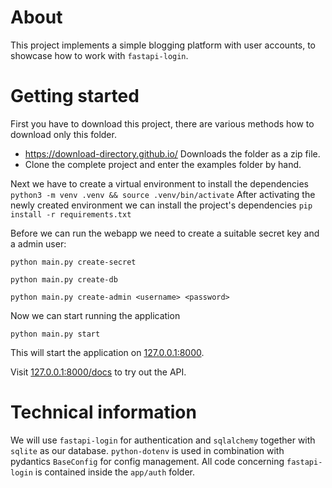 # About
This project implements a simple blogging platform with user accounts, to showcase how to work with `fastapi-login`.

# Getting started
First you have to download this project, there are various methods how to download only this folder.
 - https://download-directory.github.io/ Downloads the folder as a zip file.
 - Clone the complete project and enter the examples folder by hand.

Next we have to create a virtual environment to install the dependencies
`python3 -m venv .venv && source .venv/bin/activate`
After activating the newly created environment we can install the project's dependencies
`pip install -r requirements.txt`

Before we can run the webapp we need to create a suitable secret key and a admin user:

`python main.py create-secret`

`python main.py create-db`

`python main.py create-admin <username> <password>`

Now we can start running the application

`python main.py start`

This will start the application on [127.0.0.1:8000](127.0.0.1:8000).

Visit [127.0.0.1:8000/docs](127.0.0.1:8000/docs) to try out the API.

# Technical information
We will use `fastapi-login` for authentication and `sqlalchemy` together with `sqlite` as our database.
`python-dotenv` is used in combination with pydantics `BaseConfig` for config management.
All code concerning `fastapi-login` is contained inside the `app/auth` folder.